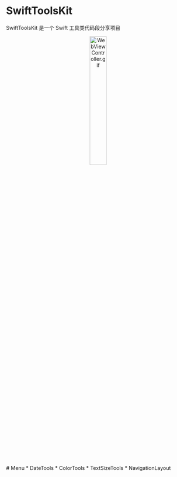 # SwiftToolsKit
SwiftToolsKit 是一个 Swift 工具类代码段分享项目

 <div  align="center"> 
 <img src="DemoGifs/WebViewController.gif" width = "30%" height = "30%" alt="WebViewController.gif" align=center />
 </div>
# Menu
* DateTools
* ColorTools
* TextSizeTools
* NavigationLayout





